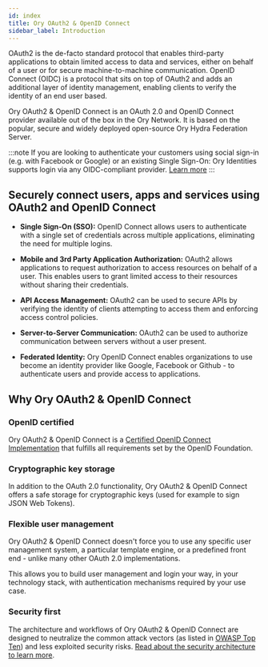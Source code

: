 ```yaml
---
id: index
title: Ory OAuth2 & OpenID Connect
sidebar_label: Introduction
---
```


OAuth2 is the de-facto standard protocol that enables third-party applications to obtain limited access to data and services,
either on behalf of a user or for secure machine-to-machine communication. OpenID Connect (OIDC) is a protocol that sits on top of
OAuth2 and adds an additional layer of identity management, enabling clients to verify the identity of an end user based.

Ory OAuth2 & OpenID Connect is an OAuth 2.0 and OpenID Connect provider available out of the box in the Ory Network. It is based
on the popular, secure and widely deployed open-source Ory Hydra Federation Server.

:::note If you are looking to authenticate your customers using social sign-in (e.g. with Facebook or Google) or an existing
Single Sign-On: Ory Identities supports login via any OIDC-compliant provider. [Learn more](/kratos/social-signin/overview) :::

## Securely connect users, apps and services using OAuth2 and OpenID Connect

- **Single Sign-On (SSO):** OpenID Connect allows users to authenticate with a single set of credentials across multiple
  applications, eliminating the need for multiple logins.

- **Mobile and 3rd Party Application Authorization:** OAuth2 allows applications to request authorization to access resources on
  behalf of a user. This enables users to grant limited access to their resources without sharing their credentials.

- **API Access Management:** OAuth2 can be used to secure APIs by verifying the identity of clients attempting to access them and
  enforcing access control policies.

- **Server-to-Server Communication:** OAuth2 can be used to authorize communication between servers without a user present.

- **Federated Identity:** Ory OpenID Connect enables organizations to use become an identity provider like Google, Facebook or
  Github - to authenticate users and provide access to applications.

## Why Ory OAuth2 & OpenID Connect

### OpenID certified

Ory OAuth2 & OpenID Connect is a [Certified OpenID Connect Implementation](https://openid.net/developers/certified/) that fulfills
all requirements set by the OpenID Foundation.

### Cryptographic key storage

In addition to the OAuth 2.0 functionality, Ory OAuth2 & OpenID Connect offers a safe storage for cryptographic keys (used for
example to sign JSON Web Tokens).

### Flexible user management

Ory OAuth2 & OpenID Connect doesn't force you to use any specific user management system, a particular template engine, or a
predefined front end - unlike many other OAuth 2.0 implementations.

This allows you to build user management and login your way, in your technology stack, with authentication mechanisms required by
your use case.

### Security first

The architecture and workflows of Ory OAuth2 & OpenID Connect are designed to neutralize the common attack vectors (as listed in
[OWASP Top Ten](https://owasp.org/www-project-top-ten/)) and less exploited security risks.
[Read about the security architecture to learn more](./security-architecture.md).
